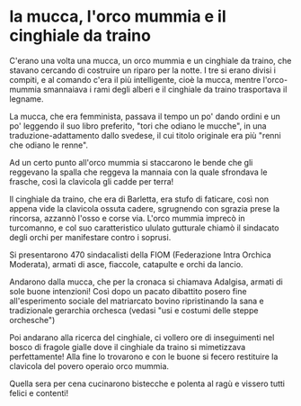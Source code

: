 # la mucca, l'orco mummia e il cinghiale da traino

C'erano una volta una mucca, un orco mummia e un cinghiale da traino, che stavano cercando di costruire un riparo per la notte.
I tre si erano divisi i compiti, e al comando c'era il più intelligente, cioè la mucca, mentre l'orco-mummia smannaiava i rami degli alberi e il cinghiale da traino trasportava il legname.

La mucca, che era femminista, passava il tempo un po' dando ordini e un po' leggendo il suo libro preferito, "tori che odiano le mucche", in una traduzione-adattamento dallo svedese, il cui titolo originale era più "renni che odiano le renne".

Ad un certo punto all'orco mummia si staccarono le bende che gli reggevano la spalla che reggeva la mannaia con la quale sfrondava le frasche, così la clavicola gli cadde per terra!

Il cinghiale da traino, che era di Barletta, era stufo di faticare, così non appena vide la clavicola ossuta cadere, sgrugnendo con sgrazia prese la rincorsa, azzannò l'osso e corse via.
L'orco mummia imprecò in turcomanno, e col suo caratteristico ululato gutturale chiamò il sindacato degli orchi per manifestare contro i soprusi.

Si presentarono 470 sindacalisti della FIOM (Federazione Intra Orchica Moderata), armati di asce, fiaccole, catapulte e orchi da lancio.

Andarono dalla mucca, che per la cronaca si chiamava Adalgisa, armati di sole buone intenzioni! Così dopo un pacato dibattito posero fine all'esperimento sociale del matriarcato bovino ripristinando la sana e tradizionale gerarchia orchesca (vedasi "usi e costumi delle steppe orchesche")

Poi andarano alla ricerca del cinghiale, ci vollero ore di inseguimenti nel bosco di fragole gialle dove il cinghiale da traino si mimetizzava perfettamente! Alla fine lo trovarono e con le buone si fecero restituire la clavicola del povero operaio orco mummia.

Quella sera per cena cucinarono bistecche e polenta al ragù e vissero tutti felici e contenti!